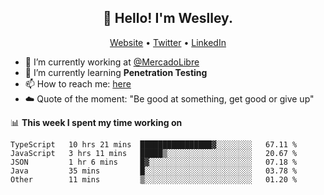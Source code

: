 <h2 align="center">👋 Hello! I'm Weslley.</h2>
<p align="center">
  <a href="http://weslleyneri.com.br">Website</a> •
  <a href="https://twitter.com/Weslley_Neri">Twitter</a> •
  <a href="https://www.linkedin.com/in/weslley-neri-3658908b">LinkedIn</a>
</p>


- 🔭 I’m currently working at [@MercadoLibre](https://github.com/mercadolibre)
- 🌱 I’m currently learning **Penetration Testing**
- 📫 How to reach me: [here](mailto:weslley39@gmail.com)
- ☁️ Quote of the moment: "Be good at something, get good or give up"

📊 **This week I spent my time working on**
<!--START_SECTION:waka-->
```text
TypeScript   10 hrs 21 mins  ████████████████▓░░░░░░░░   67.11 % 
JavaScript   3 hrs 11 mins   █████▒░░░░░░░░░░░░░░░░░░░   20.67 % 
JSON         1 hr 6 mins     █▓░░░░░░░░░░░░░░░░░░░░░░░   07.18 % 
Java         35 mins         █░░░░░░░░░░░░░░░░░░░░░░░░   03.78 % 
Other        11 mins         ▒░░░░░░░░░░░░░░░░░░░░░░░░   01.20 % 
```
<!--END_SECTION:waka-->

<!-- Inspired by https://github.com/gruselhaus/gruselhaus -->
